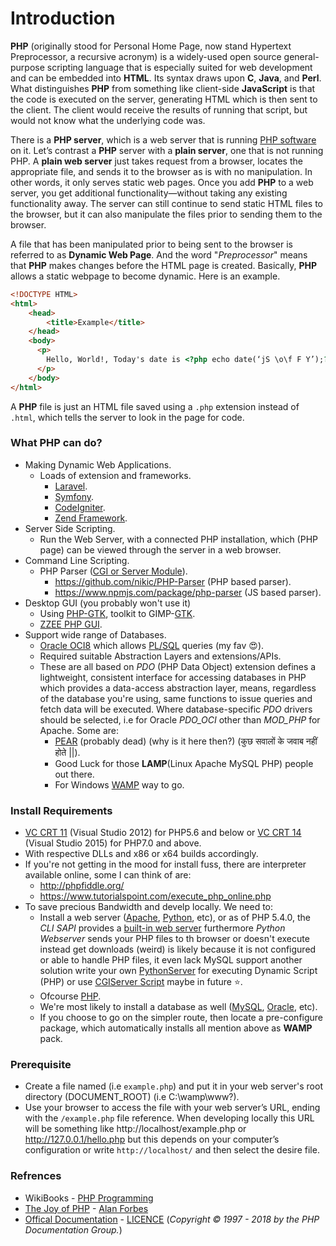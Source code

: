 # Introduction
**PHP** (originally stood for Personal Home Page, now stand Hypertext Preprocessor, a recursive acronym) is a widely-used open source general-purpose scripting language that is especially suited for web development and can be embedded into **HTML**. Its syntax draws upon **C**, **Java**, and **Perl**. What distinguishes **PHP** from something like client-side **JavaScript** is that the code is executed on the server, generating HTML which is then sent to the client. The client would receive the results of running that script, but would not know what the underlying code was.

There is a **PHP server**, which is a web server that is running <u>PHP software</u> on it. Let’s contrast a **PHP** server with a **plain server**, one that is not running PHP. A **plain web server** just takes request from a browser, locates the appropriate file, and sends it to the browser as is with no manipulation. In other words, it only serves static web pages. Once you add **PHP** to a web server, you get additional functionality—without taking any existing functionality away. The server can still continue to send static HTML files to the browser, but it can also manipulate the files prior to sending them to the browser.

A file that has been manipulated prior to being sent to the browser is referred to as **Dynamic Web Page**. And the word "*Preprocessor*" means that **PHP** makes changes before the HTML page is created. Basically, **PHP** allows a static webpage to become dynamic. Here is an example.

```html
<!DOCTYPE HTML>
<html>
    <head>
        <title>Example</title>
    </head>
    <body>
      <p>
        Hello, World!, Today's date is <?php echo date(‘jS \o\f F Y’);?>.
      </p>
    </body>
</html>
```

A **PHP** file is just an HTML file saved using a `.php` extension instead of `.html`, which tells the server to look in the page for code.

### What PHP can do?
- Making Dynamic Web Applications.
    - Loads of extension and frameworks.
        - [Laravel](https://laravel.com/).
        - [Symfony](https://symfony.com/).
        - [CodeIgniter](https://www.codeigniter.com/).
        - [Zend Framework](https://framework.zend.com/).
- Server Side Scripting.
    - Run the Web Server, with a connected PHP installation, which (PHP page) can be viewed through the server in a web browser.
- Command Line Scripting.
    - PHP Parser ([CGI or Server Module](http://www.hackingwithphp.com/18/6/0/php-as-a-cgi-or-a-module)).
        - https://github.com/nikic/PHP-Parser (PHP based parser).
        - https://www.npmjs.com/package/php-parser (JS based parser).
- Desktop GUI (you probably won't use it)
    - Using [PHP-GTK](http://www.php-gtk.com.br/home), toolkit to GIMP-[GTK](https://www.gtk.org/).
    - [ZZEE PHP GUI](http://www.zzee.com/php-gui/).
- Support wide range of Databases.
    - [Oracle OCI8](www.oracle.com/technetwork/database/features/oci/index-090945.html) which allows [PL/SQL](https://docs.oracle.com/cd/B25329_01/doc/appdev.102/b25108/xedev_php.htm#BCEFGBCI) queries (my fav 😍).
    - Required suitable Abstraction Layers and extensions/APIs.
    - These are all based on *PDO* (PHP Data Object) extension defines a lightweight, consistent interface for accessing databases in PHP which provides a data-access abstraction layer, means, regardless of the database you're using, same functions to issue queries and fetch data will be executed. Where database-specific *PDO* drivers should be selected, i.e for Oracle *PDO_OCI* other than *MOD_PHP* for Apache. Some are:
        - [PEAR](http://pear.php.net/package/MDB2) (probably dead) (why is it here then?) (कुछ सवालों के जवाब नहीं होते ||).
        - Good Luck for those **LAMP**(Linux Apache MySQL PHP) people out there.
        - For Windows [WAMP](http://www.wampserver.com/en/) way to go.

### Install Requirements
- [VC CRT 11](https://www.microsoft.com/en-us/download/details.aspx?id=30679) (Visual Studio 2012) for PHP5.6 and below or [VC CRT 14](https://www.microsoft.com/en-us/download/details.aspx?id=48145) (Visual Studio 2015) for PHP7.0 and above.
- With respective DLLs and x86 or x64 builds accordingly.
- If you're not getting in the mood for install fuss, there are interpreter available online, some I can think of are:
    - http://phpfiddle.org/
    - https://www.tutorialspoint.com/execute_php_online.php
- To save precious Bandwidth and develp locally. We need to:
    - Install a web server ([Apache](http://httpd.apache.org/), [Python](https://www.python.org/), etc), or as of PHP 5.4.0, the *CLI* *SAPI* provides a [built-in web server](http://php.net/manual/en/features.commandline.webserver.php) furthermore *Python Webserver* sends your PHP files to th browser or doesn't execute instead get downloads (weird) is likely because it is not configured or able to handle PHP files, it even lack MySQL support another solution write your own [PythonServer](https://gist.github.com/aniruddha0pandey/12713e556ac6cd221f6b1e35d2c48d79) for executing Dynamic Script (PHP) or use [CGIServer Script](https://gist.github.com/aniruddha0pandey/86674bafac26f786883dc35c29512ce0) maybe in future ⭐️.
    - Ofcourse [PHP](http://www.php.net/downloads.php).
    - We're most likely to install a database as well ([MySQL](http://dev.mysql.com/doc/), [Oracle](http://www.oracle.com/technetwork/database/database-technologies/express-edition/downloads/index.html), etc).
    - If you choose to go on the simpler route, then locate a pre-configure package, which automatically installs all mention above as **WAMP** pack.

### Prerequisite
- Create a file named (i.e `example.php`) and put it in your web server's root directory (DOCUMENT_ROOT) (i.e C:\wamp\www?).
- Use your browser to access the file with your web server’s URL, ending with the `/example.php` file reference. When developing locally this URL will be something like http://localhost/example.php or http://127.0.0.1/hello.php but this depends on your computer’s configuration or write `http://localhost/` and then select the desire file.

### Refrences
- WikiBooks - [PHP Programming](https://en.wikibooks.org/wiki/PHP_Programming)
- [The Joy of PHP](http://www.joyofphp.com/) - [Alan Forbes](https://datenpdf.com/downloadFile/the-joy-of-php-alan-forbes-html-element-php_pdf)
- [Offical Documentation](http://php.net/docs.php) - [LICENCE](http://php.net/manual/en/cc.license.php) (*Copyright © 1997 - 2018 by the PHP Documentation Group.*)

